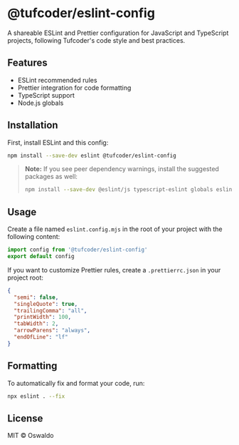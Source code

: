 # @tufcoder/eslint-config

A shareable ESLint and Prettier configuration for JavaScript and TypeScript projects, following Tufcoder's code style and best practices.

## Features

- ESLint recommended rules
- Prettier integration for code formatting
- TypeScript support
- Node.js globals

## Installation

First, install ESLint and this config:

```sh
npm install --save-dev eslint @tufcoder/eslint-config
```

> **Note:** If you see peer dependency warnings, install the suggested packages as well:
> ```sh
> npm install --save-dev @eslint/js typescript-eslint globals eslint-plugin-prettier eslint-config-prettier
> ```

## Usage

Create a file named `eslint.config.mjs` in the root of your project with the following content:

```js
import config from '@tufcoder/eslint-config'
export default config
```

If you want to customize Prettier rules, create a `.prettierrc.json` in your project root:

```json
{
  "semi": false,
  "singleQuote": true,
  "trailingComma": "all",
  "printWidth": 100,
  "tabWidth": 2,
  "arrowParens": "always",
  "endOfLine": "lf"
}
```

## Formatting

To automatically fix and format your code, run:

```sh
npx eslint . --fix
```

## License

MIT © Oswaldo
